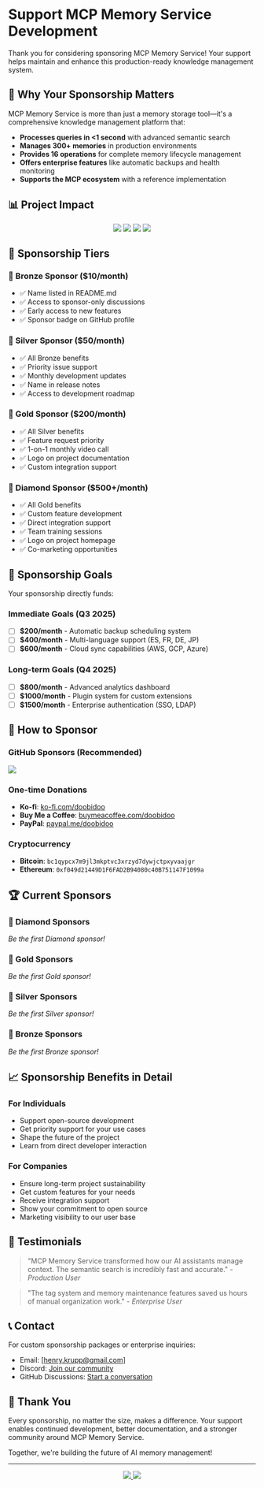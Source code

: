 # Support MCP Memory Service Development

Thank you for considering sponsoring MCP Memory Service! Your support helps maintain and enhance this production-ready knowledge management system.

## 🌟 Why Your Sponsorship Matters

MCP Memory Service is more than just a memory storage tool—it's a comprehensive knowledge management platform that:

- **Processes queries in <1 second** with advanced semantic search
- **Manages 300+ memories** in production environments
- **Provides 16 operations** for complete memory lifecycle management
- **Offers enterprise features** like automatic backups and health monitoring
- **Supports the MCP ecosystem** with a reference implementation

## 📊 Project Impact

<p align="center">
  <img src="https://img.shields.io/badge/Memories_Managed-319+-blue?style=for-the-badge" />
  <img src="https://img.shields.io/badge/Query_Time-828ms-green?style=for-the-badge" />
  <img src="https://img.shields.io/badge/Cache_Hit_Rate-100%25-brightgreen?style=for-the-badge" />
  <img src="https://img.shields.io/badge/Operations-16-orange?style=for-the-badge" />
</p>

## 💎 Sponsorship Tiers

### 🥉 Bronze Sponsor ($10/month)
- ✅ Name listed in README.md
- ✅ Access to sponsor-only discussions
- ✅ Early access to new features
- ✅ Sponsor badge on GitHub profile

### 🥈 Silver Sponsor ($50/month)
- ✅ All Bronze benefits
- ✅ Priority issue support
- ✅ Monthly development updates
- ✅ Name in release notes
- ✅ Access to development roadmap

### 🥇 Gold Sponsor ($200/month)
- ✅ All Silver benefits
- ✅ Feature request priority
- ✅ 1-on-1 monthly video call
- ✅ Logo on project documentation
- ✅ Custom integration support

### 💎 Diamond Sponsor ($500+/month)
- ✅ All Gold benefits
- ✅ Custom feature development
- ✅ Direct integration support
- ✅ Team training sessions
- ✅ Logo on project homepage
- ✅ Co-marketing opportunities

## 🎯 Sponsorship Goals

Your sponsorship directly funds:

### Immediate Goals (Q3 2025)
- [ ] **$200/month** - Automatic backup scheduling system
- [ ] **$400/month** - Multi-language support (ES, FR, DE, JP)
- [ ] **$600/month** - Cloud sync capabilities (AWS, GCP, Azure)

### Long-term Goals (Q4 2025)
- [ ] **$800/month** - Advanced analytics dashboard
- [ ] **$1000/month** - Plugin system for custom extensions
- [ ] **$1500/month** - Enterprise authentication (SSO, LDAP)

## 🤝 How to Sponsor

### GitHub Sponsors (Recommended)
<a href="https://github.com/sponsors/doobidoo">
  <img src="https://img.shields.io/badge/Sponsor_on_GitHub-❤️-ea4aaa?style=for-the-badge&logo=github-sponsors" />
</a>

### One-time Donations
- **Ko-fi**: [ko-fi.com/doobidoo](https://ko-fi.com/doobidoo)
- **Buy Me a Coffee**: [buymeacoffee.com/doobidoo](https://coff.ee/doobidoo)
- **PayPal**: [paypal.me/doobidoo](https://paypal.me/heinrichkrupp1)

### Cryptocurrency
- **Bitcoin**: `bc1qypcx7m9jl3mkptvc3xrzyd7dywjctpxyvaajgr`
- **Ethereum**: `0xf049d21449D1F6FAD2B94080c40B751147F1099a`

## 🏆 Current Sponsors

### 💎 Diamond Sponsors
*Be the first Diamond sponsor!*

### 🥇 Gold Sponsors
*Be the first Gold sponsor!*

### 🥈 Silver Sponsors
*Be the first Silver sponsor!*

### 🥉 Bronze Sponsors
*Be the first Bronze sponsor!*

## 📈 Sponsorship Benefits in Detail

### For Individuals
- Support open-source development
- Get priority support for your use cases
- Shape the future of the project
- Learn from direct developer interaction

### For Companies
- Ensure long-term project sustainability
- Get custom features for your needs
- Receive integration support
- Show your commitment to open source
- Marketing visibility to our user base

## 💬 Testimonials

> "MCP Memory Service transformed how our AI assistants manage context. The semantic search is incredibly fast and accurate." - *Production User*

> "The tag system and memory maintenance features saved us hours of manual organization work." - *Enterprise User*

## 📞 Contact

For custom sponsorship packages or enterprise inquiries:
- Email: [henry.krupp@gmail.com]
- Discord: [Join our community](https://discord.gg/cc4BU9Hqfinder)
- GitHub Discussions: [Start a conversation](https://github.com/doobidoo/mcp-memory-service/discussions)

## 🙏 Thank You

Every sponsorship, no matter the size, makes a difference. Your support enables continued development, better documentation, and a stronger community around MCP Memory Service.

Together, we're building the future of AI memory management!

---

<p align="center">
  <a href="https://github.com/doobidoo/mcp-memory-service">
    <img src="https://img.shields.io/github/stars/doobidoo/mcp-memory-service?style=social" />
  </a>
  <a href="https://github.com/doobidoo/mcp-memory-service/fork">
    <img src="https://img.shields.io/github/forks/doobidoo/mcp-memory-service?style=social" />
  </a>
</p>